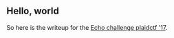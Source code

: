 ## Hello, world

So here is the writeup for the [Echo challenge plaidctf
'17](/ctf/plaidctf17/echo.md).

